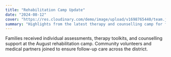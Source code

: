 ```yaml
---
title: "Rehabilitation Camp Update"
date: "2024-08-12"
cover: "https://res.cloudinary.com/demo/image/upload/v1698765440/team.jpg"
summary: "Highlights from the latest therapy and counselling camp for families across Uttara Kannada."
---
```


Families received individual assessments, therapy toolkits, and counselling support at the August rehabilitation camp. Community volunteers and medical partners joined to ensure follow-up care across the district.
